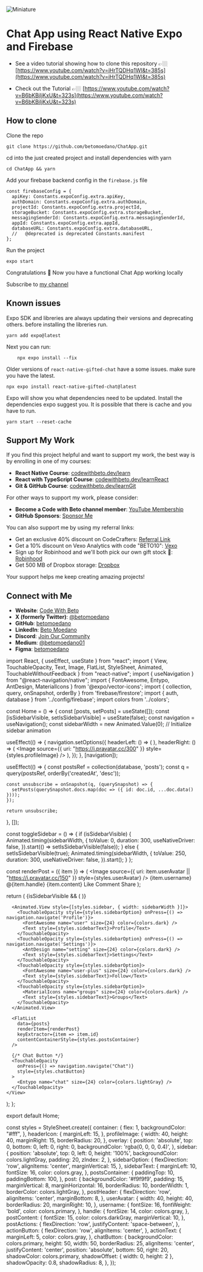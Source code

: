 ![Miniature](https://user-images.githubusercontent.com/43630417/167732465-f02c0dea-48db-4e23-ab26-90ca69115251.png)
# Chat App using React Native Expo and Firebase

- See a video tutorial showing how to clone this repository 👉🏼 [https://www.youtube.com/watch?v=iHrTQDHq1WI&t=385s](https://www.youtube.com/watch?v=iHrTQDHq1WI&t=385s)

- Check out the Tutorial 👉🏼 [https://www.youtube.com/watch?v=B6bKBiljKxU&t=323s](https://www.youtube.com/watch?v=B6bKBiljKxU&t=323s)

## How to clone

Clone the repo

```
git clone https://github.com/betomoedano/ChatApp.git
```

cd into the just created project and install dependencies with yarn

```
cd ChatApp && yarn
```

Add your firebase backend config in the `firebase.js` file

```
const firebaseConfig = {
  apiKey: Constants.expoConfig.extra.apiKey,
  authDomain: Constants.expoConfig.extra.authDomain,
  projectId: Constants.expoConfig.extra.projectId,
  storageBucket: Constants.expoConfig.extra.storageBucket,
  messagingSenderId: Constants.expoConfig.extra.messagingSenderId,
  appId: Constants.expoConfig.extra.appId,
  databaseURL: Constants.expoConfig.extra.databaseURL,
  //   @deprecated is deprecated Constants.manifest
};
```

Run the project

```
expo start
```

Congratulations 🎉 Now you have a functional Chat App working locally

Subscribe to [my channel](https://youtube.com/c/BetoMoedano)

## Known issues

Expo SDK and libreries are always updating their versions and deprecating others. before installing the libreries run.

```
yarn add expo@latest
```

Next you can run:

```
    npx expo install --fix
```

Older versions of `react-native-gifted-chat` have a some issues. make sure you have the latest.

```
npx expo install react-native-gifted-chat@latest
```

Expo will show you what dependencies need to be updated. Install the dependencies expo suggest you. It is possible that there is cache and you have to run.

```
yarn start --reset-cache
```

## Support My Work

If you find this project helpful and want to support my work, the best way is by enrolling in one of my courses:

- **React Native Course**: [codewithbeto.dev/learn](https://codewithbeto.dev/learn)
- **React with TypeScript Course**: [codewithbeto.dev/learnReact](https://codewithbeto.dev/learnReact)
- **Git & GitHub Course**: [codewithbeto.dev/learnGit](https://codewithbeto.dev/learnGit)

For other ways to support my work, please consider:

- **Become a Code with Beto channel member**: [YouTube Membership](https://www.youtube.com/channel/UCh247h68vszOMA_OWpGEa5g/join)
- **GitHub Sponsors**: [Sponsor Me](https://github.com/sponsors/betomoedano)

You can also support me by using my referral links:

- Get an exclusive 40% discount on CodeCrafters: [Referral Link](https://app.codecrafters.io/join?via=betomoedano)
- Get a 10% discount on Vexo Analytics with code "BETO10": [Vexo](https://vexo.co)
- Sign up for Robinhood and we'll both pick our own gift stock 🎁: [Robinhood](https://join.robinhood.com/albertm-8254f5)
- Get 500 MB of Dropbox storage: [Dropbox](https://www.dropbox.com/referrals/AAC52bYrrPqp8FZ7K5gxa-I74wecLpiQuB4?src=global9)

Your support helps me keep creating amazing projects!


## Connect with Me

- **Website**: [Code With Beto](https://codewithbeto.dev)
- **X (formerly Twitter)**: [@betomoedano](https://x.com/betomoedano)
- **GitHub**: [betomoedano](https://github.com/betomoedano)
- **LinkedIn**: [Beto Moedano](https://www.linkedin.com/in/betomoedano/)
- **Discord**: [Join Our Community](https://discord.com/invite/G2RnuUD8)
- **Medium**: [@betomoedano01](https://medium.com/@betomoedano01)
- **Figma**: [betomoedano](https://www.figma.com/@betomoedano)


import React, { useEffect, useState } from "react";
import {
  View,
  TouchableOpacity,
  Text,
  Image,
  FlatList,
  StyleSheet,
  Animated,
  TouchableWithoutFeedback
} from "react-native";
import { useNavigation } from "@react-navigation/native";
import { FontAwesome, Entypo, AntDesign, MaterialIcons } from '@expo/vector-icons';
import { collection, query, onSnapshot, orderBy } from 'firebase/firestore';
import { auth, database } from '../config/firebase';
import colors from '../colors';

const Home = () => {
  const [posts, setPosts] = useState([]);
  const [isSidebarVisible, setIsSidebarVisible] = useState(false);
  const navigation = useNavigation();
  const sidebarWidth = new Animated.Value(0);  // Initialize sidebar animation

  useEffect(() => {
    navigation.setOptions({
      headerLeft: () => (
        <TouchableOpacity onPress={toggleSidebar} style={styles.headerIcon}>
          <Entypo name="menu" size={24} color={colors.gray} />
        </TouchableOpacity>
      ),
      headerRight: () => (
        <Image source={{ uri: "https://i.pravatar.cc/300" }} style={styles.profileImage} />
      ),
    });
  }, [navigation]);

  useEffect(() => {
    const postsRef = collection(database, 'posts');
    const q = query(postsRef, orderBy('createdAt', 'desc'));

    const unsubscribe = onSnapshot(q, (querySnapshot) => {
      setPosts(querySnapshot.docs.map(doc => ({ id: doc.id, ...doc.data() })));
    });

    return unsubscribe;
  }, []);

  const toggleSidebar = () => {
    if (isSidebarVisible) {
      Animated.timing(sidebarWidth, {
        toValue: 0,
        duration: 300,
        useNativeDriver: false,
      }).start(() => setIsSidebarVisible(false));
    } else {
      setIsSidebarVisible(true);
      Animated.timing(sidebarWidth, {
        toValue: 250,
        duration: 300,
        useNativeDriver: false,
      }).start();
    }
  };

  const renderPost = ({ item }) => (
    <View style={styles.post}>
      <View style={styles.postHeader}>
        <Image source={{ uri: item.userAvatar || "https://i.pravatar.cc/150" }} style={styles.userAvatar} />
        <View>
          <Text style={styles.username}>{item.username}</Text>
          <Text style={styles.handle}>@{item.handle}</Text>
        </View>
      </View>
      <Text style={styles.postContent}>{item.content}</Text>
      <View style={styles.postActions}>
        <TouchableOpacity style={styles.actionButton}>
          <AntDesign name="hearto" size={18} color={colors.dark} />
          <Text style={styles.actionText}>Like</Text>
        </TouchableOpacity>
        <TouchableOpacity style={styles.actionButton}>
          <FontAwesome name="comment-o" size={18} color={colors.dark} />
          <Text style={styles.actionText}>Comment</Text>
        </TouchableOpacity>
        <TouchableOpacity style={styles.actionButton}>
          <MaterialIcons name="share" size={18} color={colors.dark} />
          <Text style={styles.actionText}>Share</Text>
        </TouchableOpacity>
      </View>
    </View>
  );

  return (
    <View style={styles.container}>
      {isSidebarVisible && (
        <TouchableWithoutFeedback onPress={toggleSidebar}>
          <View style={styles.overlay} />
        </TouchableWithoutFeedback>
      )}

      <Animated.View style={[styles.sidebar, { width: sidebarWidth }]}>
        <TouchableOpacity style={styles.sidebarOption} onPress={() => navigation.navigate('Profile')}>
          <FontAwesome name="user" size={24} color={colors.dark} />
          <Text style={styles.sidebarText}>Profile</Text>
        </TouchableOpacity>
        <TouchableOpacity style={styles.sidebarOption} onPress={() => navigation.navigate('Settings')}>
          <AntDesign name="setting" size={24} color={colors.dark} />
          <Text style={styles.sidebarText}>Settings</Text>
        </TouchableOpacity>
        <TouchableOpacity style={styles.sidebarOption}>
          <FontAwesome name="user-plus" size={24} color={colors.dark} />
          <Text style={styles.sidebarText}>Follow</Text>
        </TouchableOpacity>
        <TouchableOpacity style={styles.sidebarOption}>
          <MaterialIcons name="groups" size={24} color={colors.dark} />
          <Text style={styles.sidebarText}>Groups</Text>
        </TouchableOpacity>
      </Animated.View>

      <FlatList
        data={posts}
        renderItem={renderPost}
        keyExtractor={item => item.id}
        contentContainerStyle={styles.postsContainer}
      />

      {/* Chat Button */}
      <TouchableOpacity
        onPress={() => navigation.navigate("Chat")}
        style={styles.chatButton}
      >
        <Entypo name="chat" size={24} color={colors.lightGray} />
      </TouchableOpacity>
    </View>
  );
};

export default Home;

const styles = StyleSheet.create({
  container: {
    flex: 1,
    backgroundColor: "#fff",
  },
  headerIcon: {
    marginLeft: 15,
  },
  profileImage: {
    width: 40,
    height: 40,
    marginRight: 15,
    borderRadius: 20,
  },
  overlay: {
    position: 'absolute',
    top: 0,
    bottom: 0,
    left: 0,
    right: 0,
    backgroundColor: 'rgba(0, 0, 0, 0.4)',
  },
  sidebar: {
    position: 'absolute',
    top: 0,
    left: 0,
    height: '100%',
    backgroundColor: colors.lightGray,
    padding: 20,
    zIndex: 2,
  },
  sidebarOption: {
    flexDirection: 'row',
    alignItems: 'center',
    marginVertical: 15,
  },
  sidebarText: {
    marginLeft: 10,
    fontSize: 16,
    color: colors.gray,
  },
  postsContainer: {
    paddingTop: 10,
    paddingBottom: 100,
  },
  post: {
    backgroundColor: '#f9f9f9',
    padding: 15,
    marginVertical: 8,
    marginHorizontal: 16,
    borderRadius: 10,
    borderWidth: 1,
    borderColor: colors.lightGray,
  },
  postHeader: {
    flexDirection: 'row',
    alignItems: 'center',
    marginBottom: 8,
  },
  userAvatar: {
    width: 40,
    height: 40,
    borderRadius: 20,
    marginRight: 10,
  },
  username: {
    fontSize: 16,
    fontWeight: 'bold',
    color: colors.primary,
  },
  handle: {
    fontSize: 14,
    color: colors.gray,
  },
  postContent: {
    fontSize: 15,
    color: colors.darkGray,
    marginVertical: 10,
  },
  postActions: {
    flexDirection: 'row',
    justifyContent: 'space-between',
  },
  actionButton: {
    flexDirection: 'row',
    alignItems: 'center',
  },
  actionText: {
    marginLeft: 5,
    color: colors.gray,
  },
  chatButton: {
    backgroundColor: colors.primary,
    height: 50,
    width: 50,
    borderRadius: 25,
    alignItems: 'center',
    justifyContent: 'center',
    position: 'absolute',
    bottom: 50,
    right: 20,
    shadowColor: colors.primary,
    shadowOffset: { width: 0, height: 2 },
    shadowOpacity: 0.8,
    shadowRadius: 8,
  },
});
